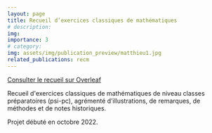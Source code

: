 ```yaml
---
layout: page
title: Recueil d’exercices classiques de mathématiques
# description: 
img:
importance: 3
# category: 
img: assets/img/publication_preview/matthieu1.jpg
related_publications: recm
---
```


[Consulter le recueil sur Overleaf](https://www.overleaf.com/read/ydhnzxprjkqb)

Recueil d'exercices classiques de mathématiques de niveau classes préparatoires (<span class="capitales">psi-pc</span>), agrémenté d’illustrations, de remarques, de méthodes et de notes historiques. 

Projet débuté en octobre 2022.
